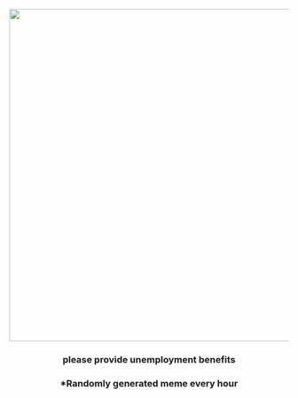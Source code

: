 <p align="center">
        <img src="https://i.redd.it/d4vv4z5hwlr81.gif" width="600" height="600">
        </p>
        <h3 align="center">please provide unemployment benefits</h3>
        <h3 align="center">*Randomly generated meme every hour</h3>
    
